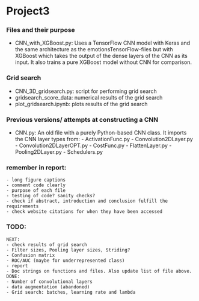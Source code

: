 # Project3

### Files and their purpose
- CNN_with_XGBoost.py:
    Uses a TensorFlow CNN model with Keras and the same architecture as the emotionsTensorFlow-files
    but with XGBoost which takes the output of the dense layers of the CNN as its input.
    It also trains a pure XGBoost model without CNN for comparison.
### Grid search
- CNN_3D_gridsearch.py: script for performing grid search
- gridsearch_score_data: numerical results of the grid search
- plot_gridsearch.ipynb: plots results of the grid search

### Previous versions/ attempts at constructing a CNN
- CNN.py:
    An old file with a purely Python-based CNN class. It imports the CNN layer types from:
        - ActivationFunc.py
        - Convolution2DLayer.py
        - Convolution2DLayerOPT.py
        - CostFunc.py
        - FlattenLayer.py
        - Pooling2DLayer.py
        - Schedulers.py

### remember in report:
    - long figure captions
    - comment code clearly
    - purpose of each file
    - testing of code? sanity checks?
    - check if abstract, introduction and conclusion fulfill the requirements
    - check website citations for when they have been accessed

### TODO:
    NEXT:
    - check results of grid search
    - Filter sizes, Pooling layer sizes, Striding?
    - Confusion matrix
    - ROC/AUC (maybe for underrepresented class)
    - report
    - Doc strings on functions and files. Also update list of file above.
    DONE:
    - Number of convolutional layers
    - data augmentation (abandoned)
    - Grid search: batches, learning rate and lambda
